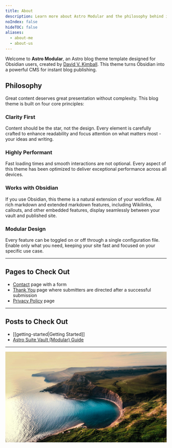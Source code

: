 ```yaml
---
title: About
description: Learn more about Astro Modular and the philosophy behind its design approach.
noIndex: false
hideTOC: false
aliases:
  - about-me
  - about-us
---
```

Welcome to **Astro Modular**, an Astro blog theme template designed for Obsidian users, created by [David V. Kimball](https://davidvkimball.com). This theme turns Obsidian into a powerful CMS for instant blog publishing.

## Philosophy

Great content deserves great presentation without complexity. This blog theme is built on four core principles:

### Clarity First
Content should be the star, not the design. Every element is carefully crafted to enhance readability and focus attention on what matters most - your ideas and writing.

### Highly Performant
Fast loading times and smooth interactions are not optional. Every aspect of this theme has been optimized to deliver exceptional performance across all devices.

### Works with Obsidian
If you use Obsidian, this theme is a natural extension of your workflow. All rich markdown and extended markdown features, including Wikilinks, callouts, and other embedded features, display seamlessly between your vault and published site.

### Modular Design
Every feature can be toggled on or off through a single configuration file. Enable only what you need, keeping your site fast and focused on your specific use case.

---

## Pages to Check Out

- [Contact](pages/contact.md) page with a form
- [Thank You](pages/thank-you.md) page where submitters are directed after a successful submission 
- [Privacy Policy](pages/privacy-policy.md) page

---

## Posts to Check Out
- [[getting-started|Getting Started]]
- [Astro Suite Vault (Modular) Guide](posts/astro-suite-vault-modular-guide.md) 

---
![Photograph of a lush, green cove.](images/water.jpg)